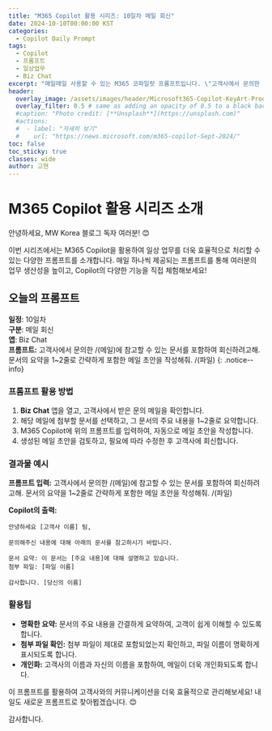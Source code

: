 ```yaml
---
title: "M365 Copilot 활용 시리즈: 10일차 메일 회신"
date: 2024-10-10T00:00:00 KST
categories:
  - Copilot Daily Prompt
tags:
  - Copilot
  - 프롬프트
  - 일상업무
  - Biz Chat
excerpt: "매일매일 사용할 수 있는 M365 코파일럿 프롬프트입니다. \"고객사에서 문의한 /(메일)에 참고할 수 있는 문서를 포함하여 회신하려고해. 문서의 요약을 1~2줄로 간략하게 포함한 메일 초안을 작성해줘. /(파일)\""
header:
  overlay_image: /assets/images/header/Microsoft365-Copilot-KeyArt-Productivity-6K-01.png
  overlay_filter: 0.5 # same as adding an opacity of 0.5 to a black background
  #caption: "Photo credit: [**Unsplash**](https://unsplash.com)"
  #actions:
  #  - label: "자세히 보기"
  #    url: "https://news.microsoft.com/m365-copilot-Sept-2024/"
toc: false
toc_sticky: true
classes: wide
author: 고현
---
```


# M365 Copilot 활용 시리즈 소개

안녕하세요, MW Korea 블로그 독자 여러분! 😊

이번 시리즈에서는 M365 Copilot을 활용하여 일상 업무를 더욱 효율적으로 처리할 수 있는 다양한 프롬프트를 소개합니다. 매일 하나씩 제공되는 프롬프트를 통해 여러분의 업무 생산성을 높이고, Copilot의 다양한 기능을 직접 체험해보세요!

## 오늘의 프롬프트

**일정**: 10일차  
**구분**: 메일 회신  
**앱**: Biz Chat  
**프롬프트:** 
고객사에서 문의한 /(메일)에 참고할 수 있는 문서를 포함하여 회신하려고해. 문서의 요약을 1~2줄로 간략하게 포함한 메일 초안을 작성해줘. /(파일)
{: .notice--info}

### 프롬프트 활용 방법

1. **Biz Chat** 앱을 열고, 고객사에서 받은 문의 메일을 확인합니다.
2. 해당 메일에 첨부할 문서를 선택하고, 그 문서의 주요 내용을 1~2줄로 요약합니다.
3. M365 Copilot에 위의 프롬프트를 입력하여, 자동으로 메일 초안을 작성합니다.
4. 생성된 메일 초안을 검토하고, 필요에 따라 수정한 후 고객사에 회신합니다.

### 결과물 예시

**프롬프트 입력:**
고객사에서 문의한 /(메일)에 참고할 수 있는 문서를 포함하여 회신하려고해. 문서의 요약을 1~2줄로 간략하게 포함한 메일 초안을 작성해줘. /(파일)

**Copilot의 출력:**
```
안녕하세요 [고객사 이름] 팀,

문의해주신 내용에 대해 아래의 문서를 참고하시기 바랍니다.

문서 요약: 이 문서는 [주요 내용]에 대해 설명하고 있습니다.
첨부 파일: [파일 이름]

감사합니다. [당신의 이름]
```

### 활용팁

- **명확한 요약:** 문서의 주요 내용을 간결하게 요약하여, 고객이 쉽게 이해할 수 있도록 합니다.
- **첨부 파일 확인:** 첨부 파일이 제대로 포함되었는지 확인하고, 파일 이름이 명확하게 표시되도록 합니다.
- **개인화:** 고객사의 이름과 자신의 이름을 포함하여, 메일이 더욱 개인화되도록 합니다.

이 프롬프트를 활용하여 고객사와의 커뮤니케이션을 더욱 효율적으로 관리해보세요! 내일도 새로운 프롬프트로 찾아뵙겠습니다. 😊

감사합니다.


